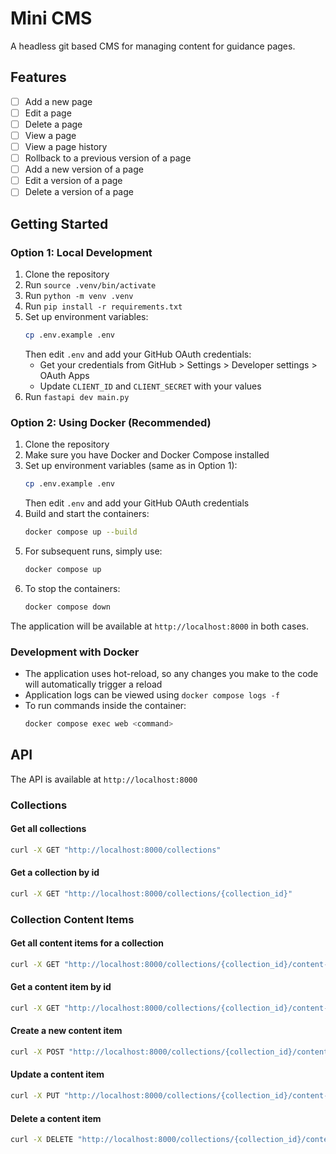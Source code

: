 # Mini CMS

A headless git based CMS for managing content for guidance pages.

## Features

- [ ] Add a new page
- [ ] Edit a page
- [ ] Delete a page
- [ ] View a page
- [ ] View a page history
- [ ] Rollback to a previous version of a page
- [ ] Add a new version of a page
- [ ] Edit a version of a page
- [ ] Delete a version of a page

## Getting Started

### Option 1: Local Development

1. Clone the repository
2. Run `source .venv/bin/activate`
3. Run `python -m venv .venv`
4. Run `pip install -r requirements.txt`
5. Set up environment variables:
   ```bash
   cp .env.example .env
   ```
   Then edit `.env` and add your GitHub OAuth credentials:
   - Get your credentials from GitHub > Settings > Developer settings > OAuth Apps
   - Update `CLIENT_ID` and `CLIENT_SECRET` with your values
6. Run `fastapi dev main.py`

### Option 2: Using Docker (Recommended)

1. Clone the repository
2. Make sure you have Docker and Docker Compose installed
3. Set up environment variables (same as in Option 1):
   ```bash
   cp .env.example .env
   ```
   Then edit `.env` and add your GitHub OAuth credentials
4. Build and start the containers:
   ```bash
   docker compose up --build
   ```
5. For subsequent runs, simply use:
   ```bash
   docker compose up
   ```
6. To stop the containers:
   ```bash
   docker compose down
   ```

The application will be available at `http://localhost:8000` in both cases.

### Development with Docker

- The application uses hot-reload, so any changes you make to the code will automatically trigger a reload
- Application logs can be viewed using `docker compose logs -f`
- To run commands inside the container:
  ```bash
  docker compose exec web <command>
  ```

## API

The API is available at `http://localhost:8000`

### Collections

#### Get all collections

```bash
curl -X GET "http://localhost:8000/collections"
```

#### Get a collection by id

```bash
curl -X GET "http://localhost:8000/collections/{collection_id}"
```

### Collection Content Items

#### Get all content items for a collection

```bash
curl -X GET "http://localhost:8000/collections/{collection_id}/content-items"
```

#### Get a content item by id

```bash
curl -X GET "http://localhost:8000/collections/{collection_id}/content-items/{content_item_id}"
```

#### Create a new content item

```bash
curl -X POST "http://localhost:8000/collections/{collection_id}/content-items" -H "Content-Type: application/json" -d '{"title": "My Content Item", "body": "This is my content item"}'
```

#### Update a content item

```bash
curl -X PUT "http://localhost:8000/collections/{collection_id}/content-items/{content_item_id}" -H "Content-Type: application/json" -d '{"title": "My Content Item", "body": "This is my content item"}'
```

#### Delete a content item

```bash
curl -X DELETE "http://localhost:8000/collections/{collection_id}/content-items/{content_item_id}"
```
